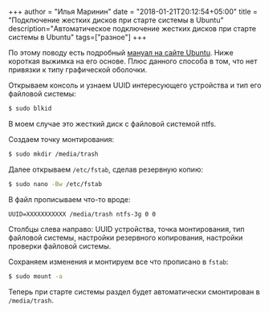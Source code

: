 +++
author = "Илья Маринин"
date = "2018-01-21T20:12:54+05:00"
title = "Подключение жестких дисков при старте системы в Ubuntu"
description="Автоматическое подключение жестких дисков при старте системы в Ubuntu"
tags=["разное"]
+++

По этому поводу есть подробный [мануал на сайте Ubuntu](https://help.ubuntu.com/community/Fstab). Ниже короткая выжимка на его основе. Плюс данного способа в том, что нет привязки к типу графической оболочки.

Открываем консоль и узнаем UUID интересующего устройства и тип его файловой системы:

```bash
$ sudo blkid
```

В моем случае это жесткий диск с файловой системой ntfs.

Создаем точку монтирования:

```bash
$ sudo mkdir /media/trash
```

Далее открываем `/etc/fstab`, сделав резервную копию:

```bash
$ sudo nano -Bw /etc/fstab
```

В файл прописываем что-то вроде:

```
UUID=XXXXXXXXXXX /media/trash ntfs-3g 0 0
```

Столбцы слева направо: UUID устройства, точка монтирования, тип файловой системы, настройки резервного копирования, настройки проверки файловой системы.

Сохраняем изменения и монтируем все что прописано в `fstab`:

```bash
$ sudo mount -a
```

Теперь при старте системы раздел будет автоматически смонтирован в `/media/trash`.